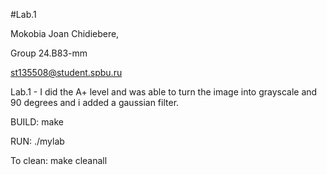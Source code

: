 #Lab.1

Mokobia Joan Chidiebere, 


Group 24.B83-mm

st135508@student.spbu.ru

Lab.1 - I did the A+ level and was able to turn the image into grayscale and 90 degrees and i added a gaussian filter.       

BUILD: make

RUN: ./mylab

To clean: make cleanall